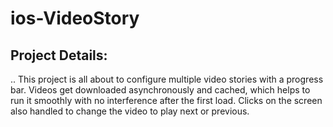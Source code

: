 # ios-VideoStory

## Project Details:

.. This project is all about to configure multiple video stories with a progress bar. Videos get downloaded asynchronously and cached, which helps to run it smoothly with no interference after the first load.
Clicks on the screen also handled to change the video to play next or previous.
